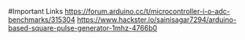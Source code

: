 #Important Links
https://forum.arduino.cc/t/microcontroller-i-o-adc-benchmarks/315304
https://www.hackster.io/sainisagar7294/arduino-based-square-pulse-generator-1mhz-4766b0
